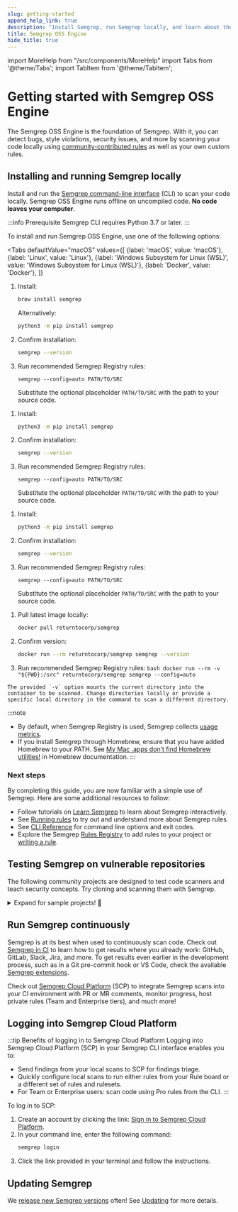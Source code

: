 ```yaml
---
slug: getting-started
append_help_link: true
description: "Install Semgrep, run Semgrep locally, and learn about the benefits of running Semgrep in CI (continuous integration)."
title: Semgrep OSS Engine
hide_title: true
---
```


import MoreHelp from "/src/components/MoreHelp"
import Tabs from '@theme/Tabs';
import TabItem from '@theme/TabItem';

# Getting started with Semgrep OSS Engine

The Semgrep OSS Engine is the foundation of Semgrep. With it, you can detect bugs, style violations, security issues, and more by scanning your code locally using [community-contributed rules](https://semgrep.dev/explore) as well as your own custom rules.

## Installing and running Semgrep locally

Install and run the [Semgrep command-line interface](https://github.com/returntocorp/semgrep/) (CLI) to scan your code locally. Semgrep OSS Engine runs offline on uncompiled code. **No code leaves your computer**.

:::info Prerequisite
Semgrep CLI requires Python 3.7 or later.
:::

To install and run Semgrep OSS Engine, use one of the following options:

<Tabs
    defaultValue="macOS"
    values={[
    {label: 'macOS', value: 'macOS'},
    {label: 'Linux', value: 'Linux'},
    {label: 'Windows Subsystem for Linux (WSL)', value: 'Windows Subsystem for Linux (WSL)'},
    {label: 'Docker', value: 'Docker'},
    ]}
>

<TabItem value='macOS'>

  1. Install:
      ```bash
      brew install semgrep
      ```

      Alternatively:

      ```bash
      python3 -m pip install semgrep
      ```

  2. Confirm installation:
      ```sh
      semgrep --version
      ```
  3. Run recommended Semgrep Registry rules:
      <pre class="language-bash"><code>semgrep --config=auto <span className="placeholder">PATH/TO/SRC</span></code></pre>
      Substitute the optional placeholder <code><span className="placeholder">PATH/TO/SRC</span></code> with the path to your source code.


</TabItem>

<TabItem value='Linux'>

  1. Install:
      ```bash
      python3 -m pip install semgrep
      ```

  2. Confirm installation:
      ```sh
      semgrep --version
      ```

  3. Run recommended Semgrep Registry rules:
      <pre class="language-bash"><code>semgrep --config=auto <span className="placeholder">PATH/TO/SRC</span></code></pre>
      Substitute the optional placeholder <code><span className="placeholder">PATH/TO/SRC</span></code> with the path to your source code.


</TabItem>

<TabItem value='Windows Subsystem for Linux (WSL)'>

  1. Install:
      ```bash
      python3 -m pip install semgrep
      ```

  2. Confirm installation:
      ```sh
      semgrep --version
      ```

  3. Run recommended Semgrep Registry rules:
      <pre class="language-bash"><code>semgrep --config=auto <span className="placeholder">PATH/TO/SRC</span></code></pre>
      Substitute the optional placeholder <code><span className="placeholder">PATH/TO/SRC</span></code> with the path to your source code.


</TabItem>

<TabItem value='Docker'>

  1. Pull latest image locally:
     ```sh
     docker pull returntocorp/semgrep
     ```
   
  2. Confirm version:
      ```sh
      docker run --rm returntocorp/semgrep semgrep --version
      ```

  3. Run recommended Semgrep Registry rules:
    ```bash
    docker run --rm -v "${PWD}:/src" returntocorp/semgrep semgrep --config=auto
    ```

    The provided `-v` option mounts the current directory into the container to be scanned. Change directories locally or provide a specific local directory in the command to scan a different directory.


</TabItem>

</Tabs>

:::note
- By default, when Semgrep Registry is used, Semgrep collects [usage metrics](./metrics.md).
- If you install Semgrep through Homebrew, ensure that you have added Homebrew to your PATH. See [My Mac .apps don’t find Homebrew utilities!](https://docs.brew.sh/FAQ#my-mac-apps-dont-find-homebrew-utilities) in Homebrew documentation.
:::

### Next steps

By completing this guide, you are now familiar with a simple use of Semgrep. Here are some additional resources to follow:

- Follow tutorials on [Learn Semgrep](https://semgrep.dev/learn/) to learn about Semgrep interactively.
- See [Running rules](./running-rules.md) to try out and understand more about Semgrep rules.
- See [CLI Reference](./cli-reference.md) for command line options and exit codes.
- Explore the Semgrep [Rules Registry](https://semgrep.dev/explore) to add rules to your project or [writing a rule](./writing-rules/overview.md).

## Testing Semgrep on vulnerable repositories

The following community projects are designed to test code scanners and teach security concepts. Try cloning and scanning them with Semgrep.

<details><summary>Expand for sample projects! 🎉</summary>
<p>

```sh
# juice-shop, a vulnerable Node.js + Express app:
git clone https://github.com/bkimminich/juice-shop
cd juice-shop
semgrep --config=auto

# Or if you don't have Semgrep installed, replace the semgrep command with:
docker run --rm -v "$(pwd)/juice-shop:/src" returntocorp/semgrep semgrep --config p/security-audit /src

# Try railsgoat, a vulnerable Ruby on Rails app:
git clone https://github.com/OWASP/railsgoat
cd railsgoat
semgrep --config=auto

# govwa, a vulnerable Go app:
git clone https://github.com/0c34/govwa
cd govwa
semgrep --config=auto 

# Vulnerable-Flask-App, vulnerable Python + Flask:
git clone https://github.com/we45/Vulnerable-Flask-App
cd Vulnerable-Flask-App
semgrep --config=auto 

# WebGoat, a vulnerable Java + Spring app:
git clone https://github.com/WebGoat/WebGoat
cd WebGoat
semgrep --config=auto 
```

</p>
</details>

## Run Semgrep continuously

Semgrep is at its best when used to continuously scan code. Check out [Semgrep in CI](semgrep-ci/overview.md/) to learn how to get results where you already work: GitHub, GitLab, Slack, Jira, and more. To get results even earlier in the development process, such as in a Git pre-commit hook or VS Code, check the available [Semgrep extensions](/extensions/overview/).

Check out [Semgrep Cloud Platform](https://semgrep.dev/manage) (SCP) to integrate Semgrep scans into your CI environment with PR or MR comments, monitor progress, host private rules (Team and Enterprise tiers), and much more! 

## Logging into Semgrep Cloud Platform

:::tip Benefits of logging in to Semgrep Cloud Platform
Logging into Semgrep Cloud Platform (SCP) in your Semgrep CLI interface enables you to:

- Send findings from your local scans to SCP for findings triage.
- Quickly configure local scans to run either rules from your Rule board or a different set of rules and rulesets. 
- For Team or Enterprise users: scan code using Pro rules from the CLI.
:::

To log in to SCP:

1. Create an account by clicking the link: [Sign in to Semgrep Cloud Platform](https://semgrep.dev/login).
2. In your command line, enter the following command:
    ```sh
    semgrep login
    ```
3. Click the link provided in your terminal and follow the instructions.

## Updating Semgrep

We [release new Semgrep versions](https://github.com/returntocorp/semgrep/releases) often! See [Updating](./upgrading.md) for more details.

<MoreHelp />
